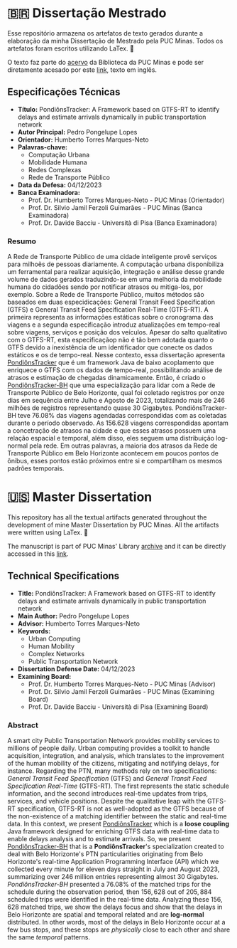 # :brazil: Dissertação Mestrado


Esse repositório armazena os artefatos de texto gerados durante a elaboração da minha Dissertação de Mestrado pela PUC Minas.
Todos os artefatos foram escritos utilizando LaTex. :pray:

O texto faz parte do [acervo](https://bib.pucminas.br/acervo/560768) da Biblioteca da PUC Minas e pode ser diretamente acesado por este [link](https://bib.pucminas.br/teses/Informatica_PedroPongelupeLopes_30865_TextoCompleto.pdf), texto em inglês.

## Especificações Técnicas 
- **Título:** PondiônsTracker: A Framework based on GTFS-RT to identify delays and estimate arrivals dynamically in public transportation network
 - **Autor Principal:** Pedro Pongelupe Lopes
 - **Orientador:** Humberto Torres Marques-Neto
 - **Palavras-chave:**
    - Computação Urbana
    - Mobilidade Humana
    - Redes Complexas
    - Rede de Transporte Público
 - **Data da Defesa:** 04/12/2023
 - **Banca Examinadora:**
    - Prof. Dr. Humberto Torres Marques-Neto - PUC Minas (Orientador)
    - Prof. Dr. Silvio Jamil Ferzoli Guimarães - PUC Minas (Banca Examinadora)
    - Prof. Dr. Davide Bacciu - Università di Pisa (Banca Examinadora)

### Resumo
A Rede de Transporte Público de uma cidade inteligente provê serviços para milhoẽs de pessoas diariamente. A computação urbana disponibiliza um ferramental para realizar aquisição, integração e análise desse grande volume de dados gerados traduzindo-se em uma melhoria da mobilidade humana do cidadões sendo por notificar atrasos ou mitiga-los, por exemplo. Sobre a Rede de Transporte Público, muitos métodos são baseados em duas especidicações: General Transit Feed Specification (GTFS) e General Transit Feed Specification Real-Time (GTFS-RT). A primeira representa as informações estáticas sobre o cronograma das viagens e a segunda especificação introduz atualizações em tempo-real sobre viagens, serviços e posição dos veículos. Apesar do salto qualitativo com o GTFS-RT, esta especificaçãop não é tão bem adotada quanto o GTFS devido a inexistência de um identificador que conecte os dados estáticos e os de tempo-real. Nesse contexto, essa dissertação apresenta [PondiônsTracker](https://github.com/Pongelupe/PondionsTracker/) que é um framework Java de baixo acoplamento que enriquece o GTFS com os dados de tempo-real, possibilitando análise de atrasos e estimação de chegadas dinamicamente. Então, é criado o [PondiônsTracker-BH](https://github.com/Pongelupe/PondionsTracker-BH) que uma especialização para lidar com a Rede de Transporte Público de Belo Horizonte, qual foi coletado registros por onze dias em sequência entre Julho e Agosto de 2023, totalizando mais de 246 milhões de registros representando quase 30 Gigabytes. PondiônsTracker-BH teve 76.08% das viagens agendadas correspondidas com as coletadas durante o período observado. As 156.628 viagens correspondidas apontam a concetração de atrasos na cidade e que esses atrasos 
possuem uma relação espacial e temporal, além disso, eles seguem uma distribuição log-normal pela rede. Em outras palavras, a maioria dos atrasos da Rede de Transporte Público em Belo Horizonte acontecem em poucos pontos de ônibus, esses pontos estão próximos entre si e compartilham os mesmos padrões temporais.
 

# :us: Master Dissertation

This repository has all the textual artifacts generated throughout the development of mine Master Dissertation by PUC Minas.
All the artifacts were written using LaTex. :pray:

The manuscript is part of PUC Minas' Library [archive](https://bib.pucminas.br/acervo/560768) and it can be directly accessed in this [link](https://bib.pucminas.br/teses/Informatica_PedroPongelupeLopes_30865_TextoCompleto.pdf).

## Technical Specifications 
- **Title:** PondiônsTracker: A Framework based on GTFS-RT to identify delays and estimate arrivals dynamically in public transportation network
 - **Main Author:** Pedro Pongelupe Lopes
 - **Advisor:** Humberto Torres Marques-Neto
 - **Keywords:**
    - Urban Computing
    - Human Mobility
    - Complex Networks
    - Public Transportation Network
 - **Dissertation Defense Date:** 04/12/2023
 - **Examining Board:**
    - Prof. Dr. Humberto Torres Marques-Neto - PUC Minas (Advisor)
    - Prof. Dr. Silvio Jamil Ferzoli Guimarães - PUC Minas (Examining Board)
    - Prof. Dr. Davide Bacciu - Università di Pisa (Examining Board)

### Abstract
A smart city Public Transportation Network provides mobility services to millions of people daily. 
Urban computing provides a
toolkit to handle acquisition, integration, and analysis, which translates to the improvement of the human mobility
of the citizens, mitigating and notifying delays, for instance.
Regarding the PTN, many methods rely on two specifications: *General Transit Feed Specification* (GTFS) and *General Transit Feed Specification Real-Time* (GTFS-RT). The first represents the static schedule information, and the second introduces real-time updates from trips, services, and vehicle positions. Despite the qualitative leap with the GTFS-RT specification, GTFS-RT
is not as well-adopted as the GTFS because of the non-existence of a matching identifier between the static and real-time data. In this context, we present [PondiônsTracker](https://github.com/Pongelupe/PondionsTracker/) which is a **loose coupling** Java framework designed for enriching GTFS data with real-time data to enable delays analysis and to estimate arrivals. So, we present [PondiônsTracker-BH](https://github.com/Pongelupe/PondionsTracker-BH) that is a **PondiônsTracker**'s specialization created to
deal with Belo Horizonte's PTN particularities originating from Belo Horizonte's real-time Application Programming Interface (API) 
which we collected every minute for eleven days straight in July and August 2023, summarizing over 246 million entries 
representing almost 30 Gigabytes.
*PondiônsTracker-BH* presented a $76.08\%$ of the matched trips for the schedule during the observation period, 
then $156,628$ out of $205,884$ scheduled trips were identified in the real-time data. Analyzing these $156,628$ matched trips,
we show the delays focus and show that the delays in Belo Horizonte are spatial and temporal related
and are **log-normal** distributed. In other words, most of the delays in Belo Horizonte occur at a few bus stops, and these stops are *physically* close to each other and share the same *temporal* patterns.

